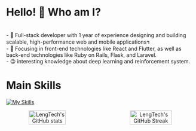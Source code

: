 <!--suppress HtmlDeprecatedAttribute -->
# Hello! 👋 Who am I? ##
<div>
<br/>
- 🔭 Full-stack developer with 1 year of experience designing and building scalable, high-performance web and mobile applications។<br/>
- 🌱 Focusing in front-end technologies like React and Flutter, as well as back-end technologies like Ruby on Rails, Flask, and Laravel.<br/>
<!-- - 👍 Experienced in DevOps, CI/CD, and Cloud infrastructure, especially with AWS and Azure also GCP<br/> -->
<!-- - 😍 Developed some AI Apps and integrated with web and ChatGPT. -->
- 😉 interesting knowledge about deep learning and reinforcement system.</br>

</div>

# Main Skills #
[![My Skills](https://skillicons.dev/icons?i=dart,python,php,js,ruby,rails,react,flutter,flask,laravel,postgres,aws&perline=3)](https://skillicons.dev)

<p align="center" style="display: flex; justify-content: center; gap: 50px;">
  <img src="https://github-readme-stats.vercel.app/api?username=LengTech11&show_icons=true&theme=tokyonight" alt="LengTech's GitHub stats" width="45%" />
  <img src="https://streak-stats.demolab.com/?user=LengTech11&theme=tokyonight" alt="LengTech's GitHub Streak" width="48%" />
</p>




